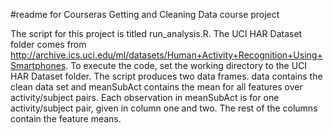 #readme for Courseras Getting and Cleaning Data course project


The script for this project is titled run_analysis.R. The UCI HAR Dataset folder comes from http://archive.ics.uci.edu/ml/datasets/Human+Activity+Recognition+Using+Smartphones. To execute the code, set the working directory to the UCI
HAR Dataset folder. The script produces two data frames. data contains the clean data set and meanSubAct contains the mean 
for all features over activity/subject pairs. Each observation in meanSubAct is for one activity/subject pair, given in column 
one and two. The rest of the columns contain the feature means. 
